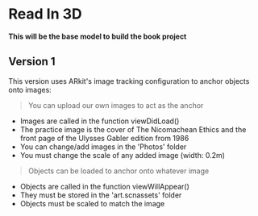 # Read In 3D

**This will be the base model to build the book project**

## Version 1
This version uses ARkit's image tracking configuration to anchor objects onto images:
 
>You can upload our own images to act as the anchor
* Images are called in the function viewDidLoad()
* The practice image is the cover of The Nicomachean Ethics and the front page of the Ulysses Gabler edition from 1986
* You can change/add images in the 'Photos' folder
* You must change the scale of any added image (width: 0.2m)

>Objects can be loaded to anchor onto whatever image
* Objects are called in the function viewWillAppear()
* They must be stored in the 'art.scnassets' folder
* Objects must be scaled to match the image
